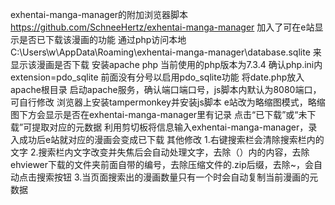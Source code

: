 exhentai-manga-manager的附加浏览器脚本
https://github.com/SchneeHertz/exhentai-manga-manager
加入了可在e站显示是否已下载该漫画的功能
通过php访问本地C:\Users\w\AppData\Roaming\exhentai-manga-manager\database.sqlite 来显示该漫画是否下载
安装apache php 当前使用的php版本为7.3.4
确认php.ini内extension=pdo_sqlite 前面没有分号以启用pdo_sqlite功能
将date.php放入apache根目录
启动apache服务，确认端口端口号，js脚本内默认为8080端口，可自行修改
浏览器上安装tampermonkey并安装js脚本
e站改为略缩图模式，略缩图下方会显示是否在exhentai-manga-manager里有记录
点击“已下载”或“未下载”可提取对应的元数据
利用剪切板将信息输入exhentai-manga-manager，录入成功后e站就对应的漫画会变成已下载
其他修改
1.右键搜索栏会清除搜索栏内的文字
2.搜索栏内文字改变并失焦后会自动处理文字，去除（）内的内容，去除ehviewer下载的文件夹前面自带的编号，去除压缩文件的.zip后缀，去除~，会自动点击搜索按钮
3.当页面搜索出的漫画数量只有一个时会自动复制当前漫画的元数据



